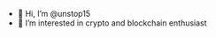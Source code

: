 - 👋 Hi, I’m @unstop15
- 👀 I’m interested in crypto and blockchain enthusiast

<!---
unstop15/unstop15 is a ✨ special ✨ repository because its `README.md` (this file) appears on your GitHub profile.
You can click the Preview link to take a look at your changes.
--->
